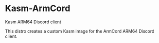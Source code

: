 # Kasm-ArmCord
Kasm ARM64 Discord client

This distro creates a custom Kasm image for the ArmCord ARM64 Discord client.
